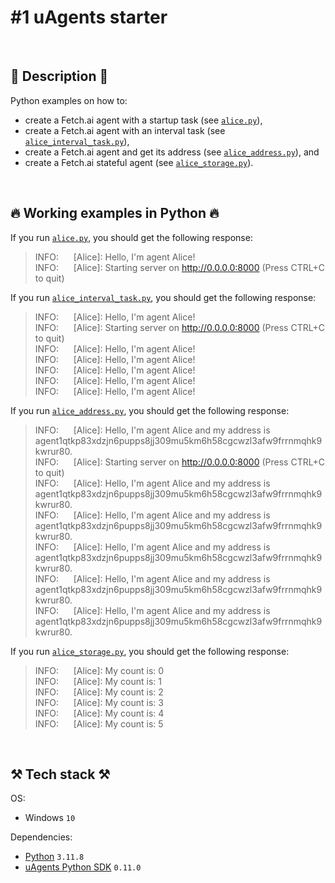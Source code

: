 # #1 uAgents starter

<br>

## 📖 Description 📖

Python examples on how to:

- create a Fetch.ai agent with a startup task (see [`alice.py`](https://github.com/rokbenko/ai-playground/blob/main/fetchai-tutorials/1-uAgents_starter/alice.py)),
- create a Fetch.ai agent with an interval task (see [`alice_interval_task.py`](https://github.com/rokbenko/ai-playground/blob/main/fetchai-tutorials/1-uAgents_starter/alice_interval_task.py)),
- create a Fetch.ai agent and get its address (see [`alice_address.py`](https://github.com/rokbenko/ai-playground/blob/main/fetchai-tutorials/1-uAgents_starter/alice_address.py)), and
- create a Fetch.ai stateful agent (see [`alice_storage.py`](https://github.com/rokbenko/ai-playground/blob/main/fetchai-tutorials/1-uAgents_starter/alice_storage.py)).

<br>

## 🔥 Working examples in Python 🔥

If you run [`alice.py`](https://github.com/rokbenko/ai-playground/blob/main/fetchai-tutorials/1-uAgents_starter/alice.py), you should get the following response:

> INFO:&nbsp;&nbsp;&nbsp;&nbsp;&nbsp; [Alice]: Hello, I'm agent Alice!<br>
> INFO:&nbsp;&nbsp;&nbsp;&nbsp;&nbsp; [Alice]: Starting server on http://0.0.0.0:8000 (Press CTRL+C to quit)

If you run [`alice_interval_task.py`](https://github.com/rokbenko/ai-playground/blob/main/fetchai-tutorials/1-uAgents_starter/alice_interval_task.py), you should get the following response:

> INFO:&nbsp;&nbsp;&nbsp;&nbsp;&nbsp; [Alice]: Hello, I'm agent Alice!<br>
> INFO:&nbsp;&nbsp;&nbsp;&nbsp;&nbsp; [Alice]: Starting server on http://0.0.0.0:8000 (Press CTRL+C to quit)<br>
> INFO:&nbsp;&nbsp;&nbsp;&nbsp;&nbsp; [Alice]: Hello, I'm agent Alice!<br>
> INFO:&nbsp;&nbsp;&nbsp;&nbsp;&nbsp; [Alice]: Hello, I'm agent Alice!<br>
> INFO:&nbsp;&nbsp;&nbsp;&nbsp;&nbsp; [Alice]: Hello, I'm agent Alice!<br>
> INFO:&nbsp;&nbsp;&nbsp;&nbsp;&nbsp; [Alice]: Hello, I'm agent Alice!<br>
> INFO:&nbsp;&nbsp;&nbsp;&nbsp;&nbsp; [Alice]: Hello, I'm agent Alice!

If you run [`alice_address.py`](https://github.com/rokbenko/ai-playground/blob/main/fetchai-tutorials/1-uAgents_starter/alice_address.py), you should get the following response:

> INFO:&nbsp;&nbsp;&nbsp;&nbsp;&nbsp; [Alice]: Hello, I'm agent Alice and my address is agent1qtkp83xdzjn6pupps8jj309mu5km6h58cgcwzl3afw9frrnmqhk9kwrur80.<br>
> INFO:&nbsp;&nbsp;&nbsp;&nbsp;&nbsp; [Alice]: Starting server on http://0.0.0.0:8000 (Press CTRL+C to quit)<br>
> INFO:&nbsp;&nbsp;&nbsp;&nbsp;&nbsp; [Alice]: Hello, I'm agent Alice and my address is agent1qtkp83xdzjn6pupps8jj309mu5km6h58cgcwzl3afw9frrnmqhk9kwrur80.<br>
> INFO:&nbsp;&nbsp;&nbsp;&nbsp;&nbsp; [Alice]: Hello, I'm agent Alice and my address is agent1qtkp83xdzjn6pupps8jj309mu5km6h58cgcwzl3afw9frrnmqhk9kwrur80.<br>
> INFO:&nbsp;&nbsp;&nbsp;&nbsp;&nbsp; [Alice]: Hello, I'm agent Alice and my address is agent1qtkp83xdzjn6pupps8jj309mu5km6h58cgcwzl3afw9frrnmqhk9kwrur80.<br>
> INFO:&nbsp;&nbsp;&nbsp;&nbsp;&nbsp; [Alice]: Hello, I'm agent Alice and my address is agent1qtkp83xdzjn6pupps8jj309mu5km6h58cgcwzl3afw9frrnmqhk9kwrur80.<br>
> INFO:&nbsp;&nbsp;&nbsp;&nbsp;&nbsp; [Alice]: Hello, I'm agent Alice and my address is agent1qtkp83xdzjn6pupps8jj309mu5km6h58cgcwzl3afw9frrnmqhk9kwrur80.

If you run [`alice_storage.py`](https://github.com/rokbenko/ai-playground/blob/main/fetchai-tutorials/1-uAgents_starter/alice_storage.py), you should get the following response:

> INFO:&nbsp;&nbsp;&nbsp;&nbsp;&nbsp; [Alice]: My count is: 0<br>
> INFO:&nbsp;&nbsp;&nbsp;&nbsp;&nbsp; [Alice]: My count is: 1<br>
> INFO:&nbsp;&nbsp;&nbsp;&nbsp;&nbsp; [Alice]: My count is: 2<br>
> INFO:&nbsp;&nbsp;&nbsp;&nbsp;&nbsp; [Alice]: My count is: 3<br>
> INFO:&nbsp;&nbsp;&nbsp;&nbsp;&nbsp; [Alice]: My count is: 4<br>
> INFO:&nbsp;&nbsp;&nbsp;&nbsp;&nbsp; [Alice]: My count is: 5

<br>

## ⚒️ Tech stack ⚒️

OS:

- Windows `10`

Dependencies:

- [Python](https://www.python.org/) `3.11.8`
- [uAgents Python SDK](https://pypi.org/project/uagents/) `0.11.0`
